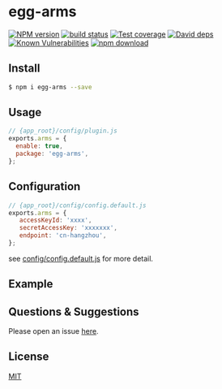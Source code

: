 # egg-arms

[![NPM version][npm-image]][npm-url]
[![build status][travis-image]][travis-url]
[![Test coverage][codecov-image]][codecov-url]
[![David deps][david-image]][david-url]
[![Known Vulnerabilities][snyk-image]][snyk-url]
[![npm download][download-image]][download-url]

[npm-image]: https://img.shields.io/npm/v/egg-arms.svg?style=flat-square
[npm-url]: https://npmjs.org/package/egg-arms
[travis-image]: https://img.shields.io/travis/eggjs/egg-arms.svg?style=flat-square
[travis-url]: https://travis-ci.org/eggjs/egg-arms
[codecov-image]: https://img.shields.io/codecov/c/github/eggjs/egg-arms.svg?style=flat-square
[codecov-url]: https://codecov.io/github/eggjs/egg-arms?branch=master
[david-image]: https://img.shields.io/david/eggjs/egg-arms.svg?style=flat-square
[david-url]: https://david-dm.org/eggjs/egg-arms
[snyk-image]: https://snyk.io/test/npm/egg-arms/badge.svg?style=flat-square
[snyk-url]: https://snyk.io/test/npm/egg-arms
[download-image]: https://img.shields.io/npm/dm/egg-arms.svg?style=flat-square
[download-url]: https://npmjs.org/package/egg-arms

<!--
Description here.
-->

## Install

```bash
$ npm i egg-arms --save
```

## Usage

```js
// {app_root}/config/plugin.js
exports.arms = {
  enable: true,
  package: 'egg-arms',
};
```

## Configuration

```js
// {app_root}/config/config.default.js
exports.arms = {
   accessKeyId: 'xxxx',
   secretAccessKey: 'xxxxxxx',
   endpoint: 'cn-hangzhou',
};
```

see [config/config.default.js](config/config.default.js) for more detail.

## Example

<!-- example here -->

## Questions & Suggestions

Please open an issue [here](https://github.com/eggjs/egg/issues).

## License

[MIT](LICENSE)
